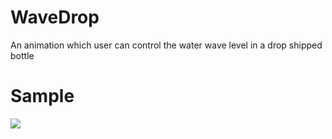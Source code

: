 # WaveDrop
An animation which user can control the water wave level in a drop shipped bottle

# Sample
![](https://github.com/manuelmantony/WaveDrop/blob/a88c596d97c59aaca38d574d895c90ee0dcbd456/sample/sample.gif)
